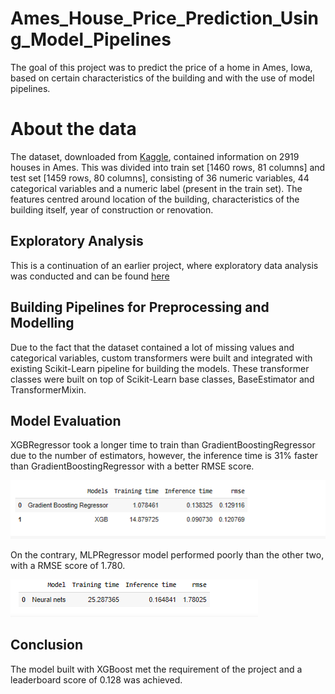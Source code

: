# Ames_House_Price_Prediction_Using_Model_Pipelines

The goal of this project was to predict the price of a home in Ames, Iowa, based on certain characteristics of the building and with the use of model pipelines.

# About the data
The dataset, downloaded from [Kaggle](https://www.kaggle.com/c/house-prices-advanced-regression-techniques), contained information on 2919 houses in Ames. This was divided into train set [1460 rows, 81 columns] and test set [1459 rows, 80 columns], consisting of 36 numeric variables, 44 categorical variables and a numeric label (present in the train set). The features centred around location of the building, characteristics of the building itself, year of construction or renovation.

## Exploratory Analysis
This is a continuation of an earlier project, where exploratory data analysis was conducted and can be found [here](https://github.com/adeyinkaoresanya/Ames-House_Price-Regression-Model/blob/main/Ames_HousePrice_prediction_EDA_FeatureEngineering.ipynb)

## Building Pipelines for Preprocessing and Modelling

Due to the fact that the dataset contained a lot of missing values and categorical variables, custom transformers  were built and integrated with existing Scikit-Learn pipeline for building the models. These transformer classes were built on top of Scikit-Learn base classes, BaseEstimator and TransformerMixin.

## Model Evaluation

XGBRegressor took a longer time to train than GradientBoostingRegressor due to the number of estimators, however, the inference time is 31% faster than GradientBoostingRegressor with a better RMSE score. 

![alt text](https://github.com/adeyinkaoresanya/Ames_House_Price_Prediction_Using_Model_Pipelines/blob/main/Images/Pipe_models_table.PNG "models table")


On the contrary, MLPRegressor model performed poorly than the other two, with a RMSE score of 1.780.


![alt text](https://github.com/adeyinkaoresanya/Ames_House_Price_Prediction_Using_Model_Pipelines/blob/main/Images/pipe_MLP_table.PNG "models table2")

## Conclusion
The model built with XGBoost met the requirement of the project and a leaderboard score of 0.128 was achieved.
